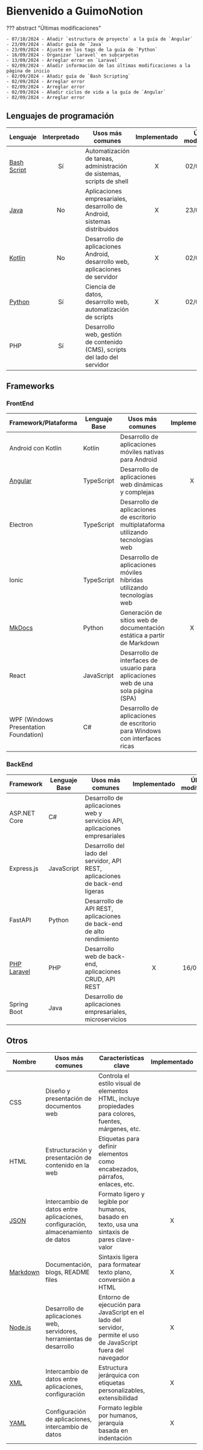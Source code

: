 # Bienvenido a GuimoNotion

??? abstract "Últimas modificaciones"

    - 07/10/2024 - Añadir `estructura de proyecto` a la guía de `Angular`
    - 23/09/2024 - Añadir guía de `Java`
    - 23/09/2024 - Ajuste en los tags de la guía de `Python`
    - 16/09/2024 - Organizar `Laravel` en subcarpetas 
    - 13/09/2024 - Arreglar error en `Laravel` 
    - 02/09/2024 - Añadir información de las últimas modificaciones a la página de inicio 
    - 02/09/2024 - Añadir guía de `Bash Scripting`
    - 02/09/2024 - Arreglar error
    - 02/09/2024 - Arreglar error
    - 02/09/2024 - Añadir ciclos de vida a la guía de `Angular`
    - 02/09/2024 - Arreglar error

## Lenguajes de programación

| Lenguaje            | Interpretado | Usos más comunes                                                             | Implementado | Última modificación |
|---------------------|:------------:|------------------------------------------------------------------------------|:------------:|:-------------------:|
| [Bash Script][bash] |      Sí      | Automatización de tareas, administración de sistemas, scripts de shell       |      X       |     02/09/2024      |
| [Java][java]        |      No      | Aplicaciones empresariales, desarrollo de Android, sistemas distribuidos     |      X       |     23/09/2024      |
| [Kotlin][kotlin]    |      No      | Desarrollo de aplicaciones Android, desarrollo web, aplicaciones de servidor |      X       |     02/09/2024      |
| [Python][python]    |      Sí      | Ciencia de datos, desarrollo web, automatización de scripts                  |      X       |     02/09/2024      |
| PHP                 |      Sí      | Desarrollo web, gestión de contenido (CMS), scripts del lado del servidor    |              |                     |

## Frameworks

### FrontEnd

| Framework/Plataforma                  | Lenguaje Base | Usos más comunes                                                                    | Implementado | Última modificación |
|---------------------------------------|---------------|-------------------------------------------------------------------------------------|:------------:|:-------------------:|
| Android con Kotlin                    | Kotlin        | Desarrollo de aplicaciones móviles nativas para Android                             |              |                     |
| [Angular][angular]                    | TypeScript    | Desarrollo de aplicaciones web dinámicas y complejas                                |      X       |     07/10/2024      |
| Electron                              | TypeScript    | Desarrollo de aplicaciones de escritorio multiplataforma utilizando tecnologías web |              |                     |
| Ionic                                 | TypeScript    | Desarrollo de aplicaciones móviles híbridas utilizando tecnologías web              |              |                     |
| [MkDocs][mkdocs]                      | Python        | Generación de sitios web de documentación estática a partir de Markdown             |      X       |     02/09/2024      |
| React                                 | JavaScript    | Desarrollo de interfaces de usuario para aplicaciones web de una sola página (SPA)  |              |                     |
| WPF (Windows Presentation Foundation) | C#            | Desarrollo de aplicaciones de escritorio para Windows con interfaces ricas          |              |                     |

### BackEnd

| Framework              | Lenguaje Base | Usos más comunes                                                             | Implementado | Última modificación |
|------------------------|---------------|------------------------------------------------------------------------------|:------------:|:-------------------:|
| ASP.NET Core           | C#            | Desarrollo de aplicaciones web y servicios API, aplicaciones empresariales   |              |                     |
| Express.js             | JavaScript    | Desarrollo del lado del servidor, API REST, aplicaciones de back-end ligeras |              |                     |
| FastAPI                | Python        | Desarrollo de API REST, aplicaciones de back-end de alto rendimiento         |              |                     |
| [PHP Laravel][laravel] | PHP           | Desarrollo web de back-end, aplicaciones CRUD, API REST                      |      X       |     16/09/2024      |
| Spring Boot            | Java          | Desarrollo de aplicaciones empresariales, microservicios                     |              |                     |

## Otros

| Nombre               | Usos más comunes                                                                | Características clave                                                                                          | Implementado | Última modificación |
|----------------------|---------------------------------------------------------------------------------|----------------------------------------------------------------------------------------------------------------|:------------:|:-------------------:|
| CSS                  | Diseño y presentación de documentos web                                         | Controla el estilo visual de elementos HTML, incluye propiedades para colores, fuentes, márgenes, etc.         |              |                     |
| HTML                 | Estructuración y presentación de contenido en la web                            | Etiquetas para definir elementos como encabezados, párrafos, enlaces, etc.                                     |              |                     |
| [JSON][json]         | Intercambio de datos entre aplicaciones, configuración, almacenamiento de datos | Formato ligero y legible por humanos, basado en texto, usa una sintaxis de pares clave-valor                   |      X       |     26/08/2024      |
| [Markdown][markdown] | Documentación, blogs, README files                                              | Sintaxis ligera para formatear texto plano, conversión a HTML                                                  |      X       |     24/08/2024      |
| [Node.js][node]      | Desarrollo de aplicaciones web, servidores, herramientas de desarrollo          | Entorno de ejecución para JavaScript en el lado del servidor, permite el uso de JavaScript fuera del navegador |      X       |     24/08/2024      |
| [XML][xml]           | Intercambio de datos entre aplicaciones, configuración                          | Estructura jerárquica con etiquetas personalizables, extensibilidad                                            |      X       |     26/08/2024      |
| [YAML][yaml]         | Configuración de aplicaciones, intercambio de datos                             | Formato legible por humanos, jerarquía basada en indentación                                                   |      X       |     26/08/2024      |

[python]: ./languages/python/index.md

[kotlin]: ./languages/kotlin/index.md

[java]: ./languages/java/index.md

[bash]: ./languages/bashScript/index.md

[angular]: ./frameworks/frontend/angular/index.md

[mkdocs]: ./frameworks/frontend/mkdocs/index.md

[laravel]: ./frameworks/backend/php-laravel/index.md

[json]: ./others/json/index.md

[markdown]: ./others/markdown/index.md

[node]: ./others/node/index.md

[xml]: ./others/xml/index.md

[yaml]: ./others/yaml/index.md
